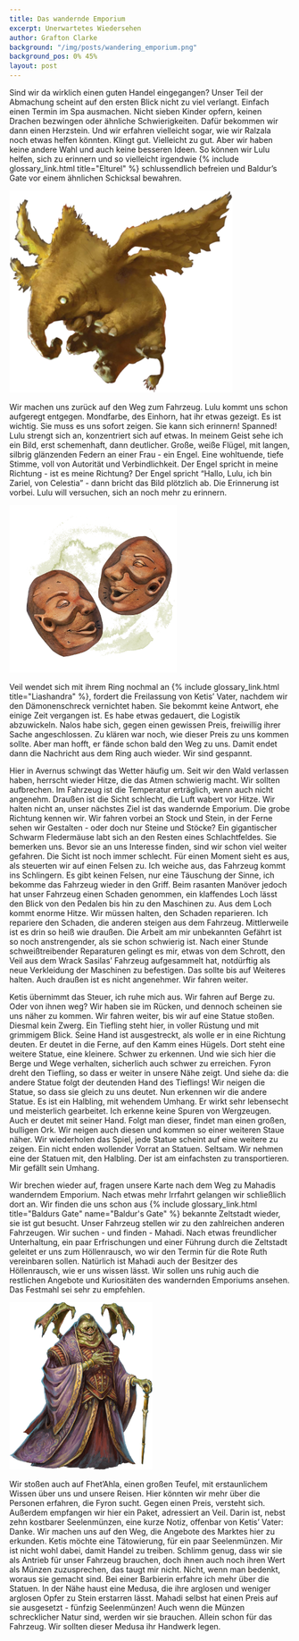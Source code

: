 ```yaml
---
title: Das wandernde Emporium
excerpt: Unerwartetes Wiedersehen
author: Grafton Clarke
background: "/img/posts/wandering_emporium.png"
background_pos: 0% 45%
layout: post
---
```


Sind wir da wirklich einen guten Handel eingegangen? Unser Teil der Abmachung
scheint auf den ersten Blick nicht zu viel verlangt. Einfach einen Termin im Spa
ausmachen. Nicht sieben Kinder opfern, keinen Drachen bezwingen oder ähnliche
Schwierigkeiten. Dafür bekommen wir dann einen Herzstein. Und wir erfahren
vielleicht sogar, wie wir Ralzala noch etwas helfen könnten. Klingt gut.
Vielleicht zu gut. Aber wir haben keine andere Wahl und auch keine besseren
Ideen. So können wir Lulu helfen, sich zu erinnern und so vielleicht irgendwie
{% include glossary_link.html title="Elturel" %} schlussendlich befreien und Baldur’s Gate vor einem ähnlichen Schicksal
bewahren.

![Lulu](/img/posts/lulu.png)

Wir machen uns zurück auf den Weg zum Fahrzeug. Lulu kommt uns schon aufgeregt
entgegen. Mondfarbe, des Einhorn, hat ihr etwas gezeigt. Es ist wichtig. Sie
muss es uns sofort zeigen. Sie kann sich erinnern! Spanned! Lulu strengt sich
an, konzentriert sich auf etwas. In meinem Geist sehe ich ein Bild, erst
schemenhaft, dann deutlicher. Große, weiße Flügel, mit langen, silbrig
glänzenden Federn an einer Frau - ein Engel. Eine wohltuende, tiefe Stimme, voll
von Autorität und Verbindlichkeit. Der Engel spricht in meine Richtung - ist es
meine Richtung? Der Engel spricht “Hallo, Lulu, ich bin Zariel, von Celestia” -
dann bricht das Bild plötzlich ab. Die Erinnerung ist vorbei. Lulu will
versuchen, sich an noch mehr zu erinnern.

![Sending Stones](/img/posts/sending_stones.png)

Veil wendet sich mit ihrem Ring nochmal an {% include glossary_link.html title="Liashandra" %}, fordert die Freilassung
von Ketis’ Vater, nachdem wir den Dämonenschreck vernichtet haben. Sie bekommt
keine Antwort, ehe einige Zeit vergangen ist. Es habe etwas gedauert, die
Logistik abzuwickeln. Nalos habe sich, gegen einen gewissen Preis, freiwillig
ihrer Sache angeschlossen. Zu klären war noch, wie dieser Preis zu uns kommen
sollte. Aber man hofft, er fände schon bald den Weg zu uns. Damit endet dann die
Nachricht aus dem Ring auch wieder. Wir sind gespannt.

Hier in Avernus schwingt das Wetter häufig um. Seit wir den Wald verlassen
haben, herrscht wieder Hitze, die das Atmen schwierig macht. Wir sollten
aufbrechen. Im Fahrzeug ist die Temperatur erträglich, wenn auch nicht angenehm.
Draußen ist die Sicht schlecht, die Luft wabert vor Hitze. Wir halten nicht an,
unser nächstes Ziel ist das wandernde Emporium. Die grobe Richtung kennen wir.
Wir fahren vorbei an Stock und Stein, in der Ferne sehen wir Gestalten - oder
doch nur Steine und Stöcke? Ein gigantischer Schwarm Fledermäuse labt sich an
den Resten eines Schlachtfeldes. Sie bemerken uns. Bevor sie an uns Interesse
finden, sind wir schon viel weiter gefahren. Die Sicht ist noch immer schlecht.
Für einen Moment sieht es aus, als steuerten wir auf einen Felsen zu. Ich weiche
aus, das Fahrzeug kommt ins Schlingern. Es gibt keinen Felsen, nur eine
Täuschung der Sinne, ich bekomme das Fahrzeug wieder in den Griff. Beim rasanten
Manöver jedoch hat unser Fahrzeug einen Schaden genommen, ein klaffendes Loch
lässt den Blick von den Pedalen bis hin zu den Maschinen zu. Aus dem Loch kommt
enorme Hitze. Wir müssen halten, den Schaden reparieren. Ich repariere den
Schaden, die anderen steigen aus dem Fahrzeug. Mittlerweile ist es drin so heiß
wie draußen. Die Arbeit am mir unbekannten Gefährt ist so noch anstrengender,
als sie schon schwierig ist. Nach einer Stunde schweißtreibender Reparaturen
gelingt es mir, etwas von dem Schrott, den Veil aus dem Wrack Sasilas’ Fahrzeug
aufgesammelt hat, notdürftig als neue Verkleidung der Maschinen zu befestigen.
Das sollte bis auf Weiteres halten. Auch draußen ist es nicht angenehmer. Wir
fahren weiter.

Ketis übernimmt das Steuer, ich ruhe mich aus. Wir fahren auf Berge zu. Oder von
ihnen weg? Wir haben sie im Rücken, und dennoch scheinen sie uns näher zu
kommen. Wir fahren weiter, bis wir auf eine Statue stoßen. Diesmal kein Zwerg.
Ein Tiefling steht hier, in voller Rüstung und mit grimmigem Blick. Seine Hand
ist ausgestreckt, als wolle er in eine Richtung deuten. Er deutet in die Ferne,
auf den Kamm eines Hügels. Dort steht eine weitere Statue, eine kleinere. Schwer
zu erkennen. Und wie sich hier die Berge und Wege verhalten, sicherlich auch
schwer zu erreichen. Fyron dreht den Tiefling, so dass er weiter in unsere Nähe
zeigt. Und siehe da: die andere Statue folgt der deutenden Hand des Tieflings!
Wir neigen die Statue, so dass sie gleich zu uns deutet. Nun erkennen wir die
andere Statue. Es ist ein Halbling, mit wehendem Umhang. Er wirkt sehr
lebensecht und meisterlich gearbeitet. Ich erkenne keine Spuren von Wergzeugen.
Auch er deutet mit seiner Hand. Folgt man dieser, findet man einen großen,
bulligen Ork. Wir neigen auch diesen und kommen so einer weiteren Staue näher.
Wir wiederholen das Spiel, jede Statue scheint auf eine weitere zu zeigen. Ein
nicht enden wollender Vorrat an Statuen. Seltsam. Wir nehmen eine der Statuen
mit, den Halbling. Der ist am einfachsten zu transportieren. Mir gefällt sein
Umhang.

Wir brechen wieder auf, fragen unsere Karte nach dem Weg zu Mahadis wanderndem
Emporium. Nach etwas mehr Irrfahrt gelangen wir schließlich dort an. Wir finden
die uns schon aus {% include glossary_link.html title="Baldurs Gate" name="Baldur's Gate" %} bekannte Zeltstadt wieder, sie ist gut besucht.
Unser Fahrzeug stellen wir zu den zahlreichen anderen Fahrzeugen. Wir suchen -
und finden - Mahadi. Nach etwas freundlicher Unterhaltung, ein paar
Erfrischungen und einer Führung durch die Zeltstadt geleitet er uns zum
Höllenrausch, wo wir den Termin für die Rote Ruth vereinbaren sollen. Natürlich
ist Mahadi auch der Besitzer des Höllenrausch, wie er uns wissen lässt. Wir
sollen uns ruhig auch die restlichen Angebote und Kuriositäten des wandernden
Emporiums ansehen. Das Festmahl sei sehr zu empfehlen.

![Amnizu Fhet’Ahla](/img/posts/amnizu.png)

Wir stoßen auch auf Fhet’Ahla, einen großen Teufel, mit erstaunlichem Wissen
über uns und unsere Reisen. Hier könnten wir mehr über die Personen erfahren,
die Fyron sucht. Gegen einen Preis, versteht sich. Außerdem empfangen wir hier
ein Paket, adressiert an Veil. Darin ist, nebst zehn kostbarer Seelenmünzen,
eine kurze Notiz, offenbar von Ketis’ Vater: Danke. Wir machen uns auf den Weg,
die Angebote des Marktes hier zu erkunden. Ketis möchte eine Tätowierung, für
ein paar Seelenmünzen. Mir ist nicht wohl dabei, damit Handel zu treiben.
Schlimm genug, dass wir sie als Antrieb für unser Fahrzeug brauchen, doch ihnen
auch noch ihren Wert als Münzen zuzusprechen, das taugt mir nicht. Nicht, wenn
man bedenkt, woraus sie gemacht sind. Bei einer Barbierin erfahre ich mehr über
die Statuen. In der Nähe haust eine Medusa, die ihre arglosen und weniger
arglosen Opfer zu Stein erstarren lässt. Mahadi selbst hat einen Preis auf sie
ausgesetzt - fünfzig Seelenmünzen! Auch wenn die Münzen schrecklicher Natur
sind, werden wir sie brauchen. Allein schon für das Fahrzeug. Wir sollten dieser
Medusa ihr Handwerk legen.
